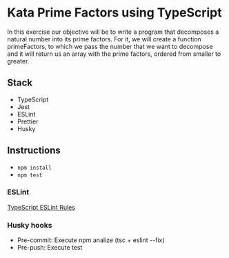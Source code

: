 # Kata Prime Factors using TypeScript
In this exercise our objective will be to write a program that decomposes a natural number into its prime factors. 
For it, we will create a function primeFactors, to which we pass the number that we want to decompose and it will return
us an array with the prime factors, ordered from smaller to greater.

## Stack
* TypeScript
* Jest
* ESLint
* Prettier
* Husky

## Instructions
* `npm install`
* `npm test`

### ESLint
[TypeScript ESLint Rules](https://github.com/typescript-eslint/typescript-eslint/tree/master/packages/eslint-plugin)

### Husky hooks
* Pre-commit: Execute npm analize (tsc + eslint --fix)
* Pre-push: Execute test
